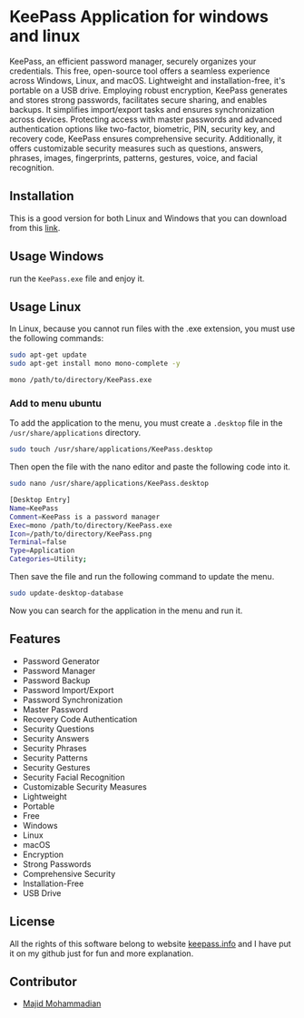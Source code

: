 # KeePass Application for windows and linux

KeePass, an efficient password manager, securely organizes your credentials. This free, open-source tool offers a seamless experience across Windows, Linux, and macOS. Lightweight and installation-free, it's portable on a USB drive. Employing robust encryption, KeePass generates and stores strong passwords, facilitates secure sharing, and enables backups. It simplifies import/export tasks and ensures synchronization across devices. Protecting access with master passwords and advanced authentication options like two-factor, biometric, PIN, security key, and recovery code, KeePass ensures comprehensive security. Additionally, it offers customizable security measures such as questions, answers, phrases, images, fingerprints, patterns, gestures, voice, and facial recognition.

## Installation

This is a good version for both Linux and Windows that you can download from this [link](https://github.com/MajidMohammadian/KeePass/archive/refs/heads/main.zip).

## Usage Windows

run the `KeePass.exe` file and enjoy it.

## Usage Linux

In Linux, because you cannot run files with the .exe extension, you must use the following commands:


```bash
sudo apt-get update
sudo apt-get install mono mono-complete -y
```

```bash
mono /path/to/directory/KeePass.exe
```

### Add to menu ubuntu

To add the application to the menu, you must create a `.desktop` file in the `/usr/share/applications` directory.

```bash
sudo touch /usr/share/applications/KeePass.desktop
```
    
Then open the file with the nano editor and paste the following code into it.
    
```bash
sudo nano /usr/share/applications/KeePass.desktop
```

```bash
[Desktop Entry]
Name=KeePass
Comment=KeePass is a password manager
Exec=mono /path/to/directory/KeePass.exe
Icon=/path/to/directory/KeePass.png
Terminal=false
Type=Application
Categories=Utility;
```

Then save the file and run the following command to update the menu.

```bash
sudo update-desktop-database
```

Now you can search for the application in the menu and run it.

## Features

- Password Generator
- Password Manager
- Password Backup
- Password Import/Export
- Password Synchronization
- Master Password
- Recovery Code Authentication
- Security Questions
- Security Answers
- Security Phrases
- Security Patterns
- Security Gestures
- Security Facial Recognition
- Customizable Security Measures
- Lightweight
- Portable
- Free
- Windows
- Linux
- macOS
- Encryption
- Strong Passwords
- Comprehensive Security
- Installation-Free
- USB Drive

## License

All the rights of this software belong to website [keepass.info](https://keepass.info/help/v2/license.html) and I have put it on my github just for fun and more explanation.

## Contributor

- [Majid Mohammadian](https://github.com/MajidMohammadian)